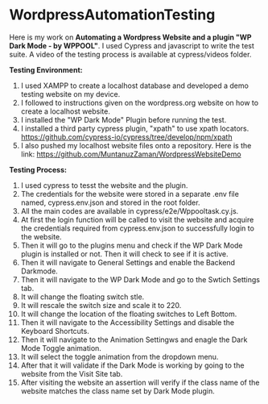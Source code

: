 # WordpressAutomationTesting
Here is my work on **Automating a Wordpress Website and a plugin "WP Dark Mode - by WPPOOL"**. I used Cypress and javascript to write the test suite.
A video of the testing process is available at cypress/videos folder.

**Testing Environment:**
1. I used XAMPP to create a localhost database and developed a demo testing website on my device.
2. I followed to instructions given on the wordpress.org website on how to create a localhost website.
3. I installed the "WP Dark Mode" Plugin before running the test.
4. I installed a third party cypress plugin, "xpath" to use xpath locators.
https://github.com/cypress-io/cypress/tree/develop/npm/xpath 
5. I also pushed my localhost website files onto a repository. Here is the link:
https://github.com/MuntanuzZaman/WordpressWebsiteDemo

**Testing Process:**
1. I used cypress to tesst the website and the plugin.
2. The credentials for the website were stored in a separate .env file named, cypress.env.json and stored in the root folder.
3. All the main codes are available in cypress/e2e/Wppooltask.cy.js. 
4. At first the login function will be called to visit the website and acquire the credentials required from cypress.env.json to successfully login to the website.
5. Then it will go to the plugins menu and check if the WP Dark Mode plugin is installed or not. Then it will check to see if it is active.
6. Then it will navigate to General Settings and enable the Backend Darkmode.
7. Then it will navigate to the WP Dark Mode and go to the Swtich Settings tab.
8. It will change the floating switch stle.
9. It will rescale the switch size and scale it to 220.
10. It will change the location of the floating switches to Left Bottom.
11. Then it will navigate to the Accessibility Settings and disable the Keyboard Shortcuts.
12. Then it will navigate to the Animation Settingws and enagle the Dark Mode Toggle animation.
13. It will select the toggle animation from the dropdown menu.
14. After that it will validate if the Dark Mode is working by going to the website from the Visit Site tab.
15. After visiting the website an assertion will verify if the class name of the website matches the class name set by Dark Mode plugin.
